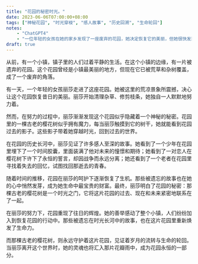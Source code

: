 ```yaml
---
title: "花园的秘密时光。"
date: 2023-06-06T07:00:00+08:00
tags: ["神秘花园", "时光穿梭", "感人故事", "历史回溯", "生命轮回"]
notes:
    - "ChatGPT4"
    - "一位年轻的女孩在她的家乡发现了一座废弃的花园，她决定恢复它的美丽，但她很快发现这个花园有着自己的秘密和过去。请讲述一个交织着岁月和历史的感人故事。"
draft: true
---
```


从前，有一个小镇，镇子里的人们过着平静的生活。在这个小镇的边缘，有一片被遗弃的花园。这个花园曾经是小镇最美丽的地方，但现在它已被荒草和杂树覆盖，成了一个废弃的角落。

有一天，一个年轻的女孩丽莎走进了这座花园。她被这里的荒凉景象所震撼，决心让这个花园恢复昔日的美丽。丽莎开始清理杂草、修剪枝条，她独自一人默默地努力着。

然而，在努力的过程中，丽莎渐渐发现这个花园似乎隐藏着一个神秘的秘密。花园里的一棵古老的樱花树似乎拥有魔力，每当丽莎触摸到它的树干，她就能看到花园过去的影子。这些影子带着她穿越时光，回到过去的世界。

在花园的历史长河中，丽莎见证了许多感人至深的故事。她看到了一个少年在花园里埋下了一个时间胶囊，里面装满了他对未来的憧憬和期待；她看到了一对恋人在樱花树下许下了永恒的誓言，却因战争而永远分离；她还看到了一个老者在花园里寻找着失去的回忆，试图找回那逝去的青春。

随着时间的推移，花园在丽莎的呵护下逐渐恢复了生机。那些被遗忘的故事也在她的心中悄然发芽，成为她生命中最宝贵的财富。最终，丽莎明白了花园的秘密：那棵古老的樱花树是一个时光之门，它将这片花园的过去、现在和未来紧密地联系在了一起。

在丽莎的努力下，花园重现了往日的辉煌。她的善举感动了整个小镇，人们纷纷加入到恢复花园的行动中。那些被遗忘在时光长河中的故事，也在这片花园里重新焕发了生命力。

而那棵古老的樱花树，则永远守护着这片花园，见证着岁月的流转与生命的轮回。当丽莎离开这个世界时，她的灵魂也将汇入那片花瓣雨中，成为花园永恒的一部分。


